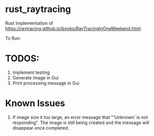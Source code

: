 # rust_raytracing

Rust Implementation of https://raytracing.github.io/books/RayTracingInOneWeekend.html.

To Run:


# TODOS:
1. Implement testing
2. Generate image in Gui
3. Print processing message in Gui

# Known Issues
1. If image size it too large, an error message that "'Unknown' is not responding".
The image is still being created and the message will disappear once completed.
